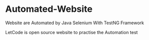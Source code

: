 # Automated-Website
Website are Automated by Java Selenium With TestNG Framework 

LetCode is open source website to practise the Automation test 
